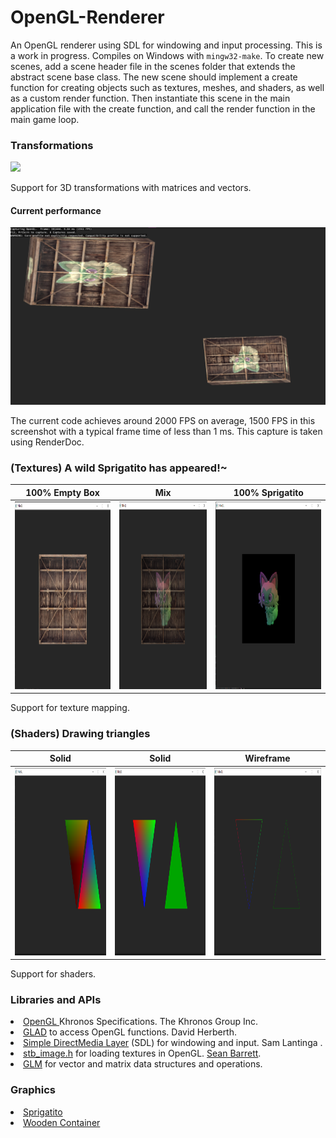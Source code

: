 # OpenGL-Renderer
An OpenGL renderer using SDL for windowing and input processing. This is a work in progress. Compiles on Windows with `mingw32-make`. To create new scenes, add a scene header file in the scenes folder that extends the abstract scene base class. The new scene should implement a create function for creating objects such as textures, meshes, and shaders, as well as a custom render function. Then instantiate this scene in the main application file with the create function, and call the render function in the main game loop.

### Transformations
<img src="images/OGL_3DCrates.gif">

Support for 3D transformations with matrices and vectors.

#### Current performance
<img src="images/renderDoc.png">

The current code achieves around 2000 FPS on average, 1500 FPS in this screenshot with a typical frame time of less than 1 ms. This capture is taken using RenderDoc.

### (Textures) A wild Sprigatito has appeared!~
|100% Empty Box|Mix|100% Sprigatito|
|:-------:|:--------:|:--------:|
|<img src="images/empty.png" style="height: 300px">|<img src="images/half.png" style="height: 300px">|<img src="images/full.png" style="height: 300px">

Support for texture mapping.

### (Shaders) Drawing triangles
|Solid|Solid|Wireframe|
|:---:|:----:|:------:|
|<img src="images/interpolated_color.png" style="height: 300px">|<img src="images/filled.png" style="height: 300px">|<img src="images/wireframe.png" style="height: 300px">|

Support for shaders.

<!-- 
For future reference: the VBO stores the vertices, the EBO stores the vertex indices for each triangle, and the VAO specifies the settings for OpenGL to draw the triangles.
-->

### Libraries and APIs
<li>
<a href="https://www.khronos.org/opengl/">OpenGL </a> Khronos Specifications. The Khronos Group Inc.
</li>
<li>
<a href="https://github.com/Dav1dde/glad">GLAD</a> to access OpenGL functions. David Herberth.
<li>
<a href="https://github.com/libsdl-org/SDL">Simple DirectMedia Layer</a> (SDL) for windowing and input. Sam Lantinga <slouken@libsdl.org>.
</li>
<li>
<a href="https://github.com/nothings/stb/blob/master/stb_image.h">stb_image.h</a> for loading textures in OpenGL. <a href="https://github.com/nothings">Sean Barrett</a>.
</li>
<li>
<a href="https://glm.g-truc.net/0.9.8/index.html">GLM</a> for vector and matrix data structures and operations.
</li>
<!--
<li>
<a href="https://github.com/libsdl-org/SDL_image">SDL_image</a> for image decoding (might use later). Sam Lantinga <slouken@libsdl.org>
</li> 
-->

### Graphics
<li>
<a href="https://pokemon-scarlet-and-violet.fandom.com/wiki/Sprigatito">Sprigatito</a>
</li>
<li>
<a href="https://learnopengl.com/img/textures/container.jpg">Wooden Container</a>
</li>

